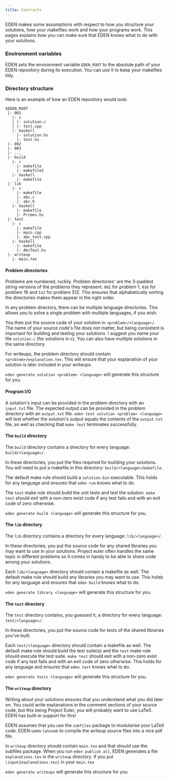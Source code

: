 ```yaml
---
title: Contracts
---
```


EDEN makes some assumptions with respect to how you structure your solutions, how your makefiles work and how your programs work.
This pages explains how you can make sure that EDEN knows what to do with your solutions.

### Environment variables
EDEN sets the environment variable `EDEN_ROOT` to the absolute path of your EDEN repository during its execution.
You can use it to keep your makefiles tidy.

### Directory structure

Here is an example of how an EDEN repository would look:

```
$EDEN_ROOT
 |- 001
   |- c
   | |- solution.c
   | |- test.cpp
   |- haskell
     |- solution.hs
     |- test.hs
 |- 002
 |- 003
 |- ...
 |- build
   |- c
     |- makefile
     |- makefile2
   |- haskell
     |- makefile
 |- lib
   |- c
     |- makefile
     |- abc.c
     |- abc.h
   |- haskell
     |- makefile
     |- Primes.hs
 |- test
   |- c
     |- makefile
     |- main.cpp
     |- abc_test.cpp
   |- haskell
     |- makefile
     |- AbcTest.hs
 |- writeup
   |- main.tex
```


#### Problem directories

Problems are numbered, luckily. Problem directories' are the $3$-padded string versions of the problems they represent.
`001` for problem 1, `016` for problem 16 and `512` for problem 512.
This ensures that alphabetically sorting the directories makes them appear in the right order.

In any problem directory, there can be multiple language directories.
This allows you to solve a single problem with multiple languages, if you wish.

You then put the source code of your solution in `<problem>/<language>/`.
The name of your source code's file does not matter, but being consistent is important for building and testing your solutions.
I suggest you name your file `solution.c` (for solutions in c).
You can also have multiple solutions in the same directory.

For writeups, the problem directory should contain `<problem>/explanation.tex`.
This will ensure that your explanation of your solution is later included in your writeups.

`eden generate solution <problem> <language>` will generate this structure for you.

#### Program I/O

A solution's input can be provided in the problem directory with an `input.txt` file.
The expected output can be provided in the problem directory with an `output.txt` file.
`eden test solution <problem> <language>` will test whether the solution's output equals the contents of the `output.txt` file, as well as checking that `make test` terminates successfully.

#### The `build` directory

The `build` directory contains a directory for every language: `build/<language>/`.

In these directories, you put the files required for building your solutions.
You will need to put a makefile in this directory: `build/<language>/makefile`.

The default make rule should build a `solution.bin` executable.
This holds for any language and ensures that `eden run` knows what to do.

The `test` make rule should build the unit tests and test the solution.
`make test` should exit with a non-zero exist code if any test fails and with an exit code of zero otherwise.

`eden generate build <language>` will generate this structure for you.

#### The `lib` directory

The `lib` directory contains a directory for every language: `lib/<language>/`.

In these directories, you put the source code for any shared libraries you may want to use in your solutions.
Project euler often handles the same topic in different problems so it comes in handy to be able to share code among your solutions.

Each `lib/<language>` directory should contain a makefile as well.
The default make rule should build any libraries you may want to use.
This holds for any language and ensures that `eden build` knows what to do.

`eden generate library <language>` will generate this structure for you.

#### The `test` directory

The `test` directory contains, you guessed it, a directory for every language: `test/<language>/`.

In these directories, you put the source code for tests of the shared libraries you've built.

Each `test/<language>` directory should contain a makefile as well.
The default make rule should build the test suite(s) and the `test` make rule should execute the test suite.
`make test` should exit with a non-zero exist code if any test fails and with an exit code of zero otherwise.
This holds for any language and ensures that `eden test` knows what to do.

`eden generate tests <language>` will generate this structure for you.

#### The `writeup` directory

Writing about your solutions ensures that you understand what you did later on.
You could write explanations in the comment sections of your source code, but this being Project Euler, you will probably want to use LaTeX.
EDEN has built-in support for this!

EDEN assumes that you use the `subfiles` package to modularise your LaTeX code.
EDEN uses `latexmk` to compile the writeup source files into a nice pdf file.

In `writeup` directory should contain `main.tex` and that should use the subfiles package.
When you run `eden publish all`, EDEN generates a file `explanations.tex` in the `writeup` directory.
If you put `\input{explanations.tex}` in your `main.tex`

`eden generate writeups` will generate this structure for you.
